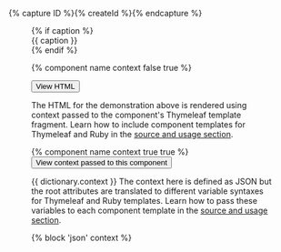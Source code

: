 {% capture ID %}{% createId %}{% endcapture %}

<figure class="border border-base-lighter margin-0 margin-y-3 padding-3 tablet:padding-4 radius-lg" {% if label %}aria-label="{{ label }}"{% endif %}>
  {% if caption %}<figcaption class="margin-bottom-2">{{ caption }}</figcaption>{% endif %}

  {% component name context false true %}

  <div class="margin-0 margin-top-3">
    <div class="usa-accordion cfa-accordion">
      <div class="usa-accordion__heading">
        <button type="button" class="usa-accordion__button" aria-expanded="false" aria-controls="aria-c-html-{{ ID }}">
          View HTML
        </button>
      </div>
      <div id="aria-c-html-{{ ID }}" class="usa-accordion__content overflow-visible">
        <p>The HTML for the demonstration above is rendered using context passed to the component's Thymeleaf template fragment. Learn how to include component templates for Thymeleaf and Ruby in the <a href="#source-and-usage">source and usage section</a>.</p>
        {% component name context true true %}
      </div>
      <div class="usa-accordion__heading">
        <button type="button" class="usa-accordion__button" aria-expanded="false" aria-controls="aria-c-context-{{ ID }}">
          View context passed to this component
        </button>
      </div>
      <div id="aria-c-context-{{ ID }}" class="usa-accordion__content overflow-visible">
        <p>{{ dictionary.context }} The context here is defined as JSON but the root attributes are translated to different variable syntaxes for Thymeleaf and Ruby templates. Learn how to pass these variables to each component template in the <a href="#source-and-usage">source and usage section</a>.</p>
        {% block 'json' context %}
      </div>
    </div>
  </div>
</figure>